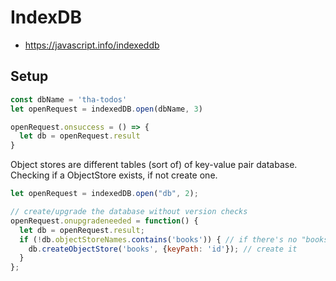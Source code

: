 # IndexDB
- https://javascript.info/indexeddb

## Setup 
```js
const dbName = 'tha-todos'
let openRequest = indexedDB.open(dbName, 3)

openRequest.onsuccess = () => {
  let db = openRequest.result
}
```

Object stores are different tables (sort of) of key-value pair database.
Checking if a ObjectStore exists, if not create one.
```js
let openRequest = indexedDB.open("db", 2);

// create/upgrade the database without version checks
openRequest.onupgradeneeded = function() {
  let db = openRequest.result;
  if (!db.objectStoreNames.contains('books')) { // if there's no "books" store
    db.createObjectStore('books', {keyPath: 'id'}); // create it
  }
};
```